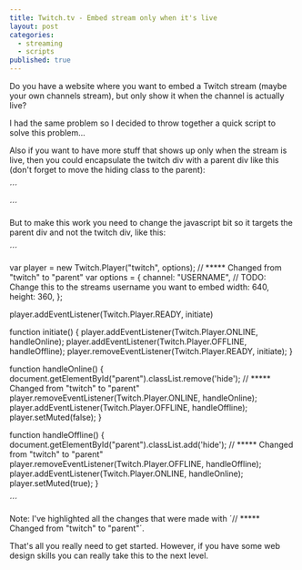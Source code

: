 ```yaml
---
title: Twitch.tv - Embed stream only when it's live
layout: post
categories:
  - streaming
  - scripts
published: true
---
```


Do you have a website where you want to embed a Twitch stream (maybe your own channels stream), but only show it when the channel is actually live?

I had the same problem so I decided to throw together a quick script to solve this problem...

<script src="https://gist.github.com/fngryboi/f5323765e3358ae27d4a97eb2d63aa3c.js"></script>

Also if you want to have more stuff that shows up only when the stream is live, then you could encapsulate the twitch div with a parent div like this (don't forget to move the hiding class to the parent):

´´´
<div id="parent" class="hide"> <!-- named parent for demonstration purposes, you can name it whatever you want -->

<!-- Here you can place anything you want to show above the embedded stream -->

<div id="twitch">
</div>

<!-- Here you can place anything you want to show underneath the embedded stream -->

</div>

´´´

But to make this work you need to change the javascript bit so it targets the parent div and not the twitch div, like this:

´´´

var player = new Twitch.Player("twitch", options); // ***** Changed from "twitch" to "parent"
var options = {
  channel: "USERNAME", // TODO: Change this to the streams username you want to embed
  width: 640,
  height: 360,
};

player.addEventListener(Twitch.Player.READY, initiate)

function initiate() {
  player.addEventListener(Twitch.Player.ONLINE, handleOnline);
  player.addEventListener(Twitch.Player.OFFLINE, handleOffline);
  player.removeEventListener(Twitch.Player.READY, initiate);
}

function handleOnline() {
  document.getElementById("parent").classList.remove('hide'); // ***** Changed from "twitch" to "parent"
  player.removeEventListener(Twitch.Player.ONLINE, handleOnline);
  player.addEventListener(Twitch.Player.OFFLINE, handleOffline);
  player.setMuted(false);
}

function handleOffline() {
  document.getElementById("parent").classList.add('hide'); // ***** Changed from "twitch" to "parent"
  player.removeEventListener(Twitch.Player.OFFLINE, handleOffline);
  player.addEventListener(Twitch.Player.ONLINE, handleOnline);
  player.setMuted(true);
}

´´´

Note: I've highlighted all the changes that were made with ´// ***** Changed from "twitch" to "parent"´.

That's all you really need to get started. However, if you have some web design skills you can really take this to the next level.
